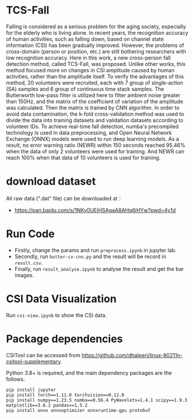 # TCS-Fall
Falling is considered as a serious problem for the aging society, especially for the elderly who is living alone. In recent years, the recognition accuracy of human activities, such as falling down, based on channel state information (CSI) has been gradually improved. However, the problems of cross-domain (person or position, etc.) are still bothering researchers with low recognition accuracy. Here in this work, a new cross-person fall detection method, called TCS-Fall, was proposed. Unlike other works, this method focused more on changes in CSI amplitude caused by human activities, rather than the amplitude itself. To verify the advantages of this method, 20 volunteers were recruited, each with 7 group of single-action (SA) samples and 6 group of continuous time stack samples. The Butterworth low-pass filter is utilized here to filter ambient noise greater than 150Hz, and the matrix of the coefficient of variation of the amplitude was calculated. Then the matrix is trained by CNN algorithm. In order to avoid data contamination, the k-fold cross-validation method was used to divide the data into training datasets and validation datasets according to volunteer IDs. To achieve real-time fall detection, numba's precompiled technology is used in data preprocessing, and Open Neural Network Exchange (ONNX) models were used to run deep learning models. As a result, no error warning ratio (NEWR) within 150 seconds reached 95.46% when the data of only 2 volunteers were used for training. And NEWR can reach 100% when that data of 10 volunteers is used for training.

# download dataset
All raw data (".dat" file) can be downloaded at：
* https://pan.baidu.com/s/1NKy0UEjHSAgaA8AHq6iHYw?pwd=4y1d

# Run Code
* Firstly, change the params and run ```preprocess.ipynb``` in jupyter lab.
* Secondly, run ```butter-cv-cnn.py``` and the result will be record in ```result.csv```.
* Finally, run ```result_analyse.ipynb``` to analyse the result and get the bar images.

# CSI Data Visualization
Run ```csi-view.ipynb``` to show the CSI data.

# Package dependencies
CSITool can be accessed from https://github.com/dhalperi/linux-80211n-csitool-supplementary.

Python 3.8+ is required, and the main dependency packages are the follows.
```
pip install jupyter
pip install torch==1.11.0 torchvision==0.12.0
pip install numpy==1.23.5 numba==0.56.4 PyWavelets=1.4.1 scipy==1.9.3 matplotlib==3.6.2 pandas==1.5.2
pip install onnx onnxoptimizer onnxruntime-gpu protobuf
```
